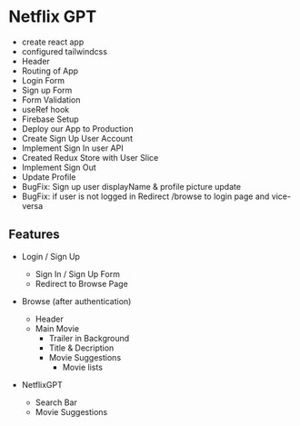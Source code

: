 # Netflix GPT 
- create react app
- configured tailwindcss
- Header
- Routing of App
- Login Form
- Sign up Form
- Form Validation
- useRef hook
- Firebase Setup
- Deploy our App to Production
- Create Sign Up User Account
- Implement Sign In user API
- Created Redux Store with User Slice
- Implement Sign Out
- Update Profile
- BugFix: Sign up user displayName & profile picture update
- BugFix: if user is not logged in Redirect /browse to login page and vice-versa 


## Features
- Login / Sign Up
    - Sign In / Sign Up Form
    - Redirect to Browse Page

- Browse (after authentication)
    - Header
    - Main Movie
        - Trailer in Background
        - Title & Decription
        - Movie Suggestions
            - Movie lists 

- NetflixGPT
    - Search Bar
    - Movie Suggestions